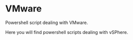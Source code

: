 # VMware
Powershell script dealing with VMware.

Here you will find powershell scripts dealing with vSPhere.
